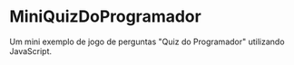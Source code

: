 # MiniQuizDoProgramador
Um mini exemplo de jogo de perguntas "Quiz do Programador" utilizando JavaScript.
